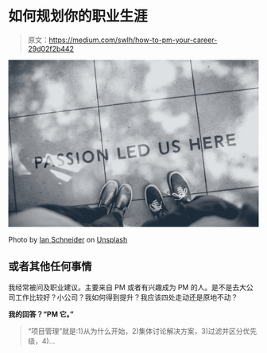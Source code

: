 # 如何规划你的职业生涯

> 原文：<https://medium.com/swlh/how-to-pm-your-career-29d02f2b442>

![](img/4a3b508ab8745240326cc78f9aa43b62.png)

Photo by [Ian Schneider](https://unsplash.com/photos/TamMbr4okv4?utm_source=unsplash&utm_medium=referral&utm_content=creditCopyText) on [Unsplash](https://unsplash.com/search/photos/career?utm_source=unsplash&utm_medium=referral&utm_content=creditCopyText)

## 或者其他任何事情

我经常被问及职业建议。主要来自 PM 或者有兴趣成为 PM 的人。是不是去大公司工作比较好？小公司？我如何得到提升？我应该四处走动还是原地不动？

**我的回答？“PM 它。”**

> “项目管理”就是:1)从为什么开始，2)集体讨论解决方案，3)过滤并区分优先级，4)…
